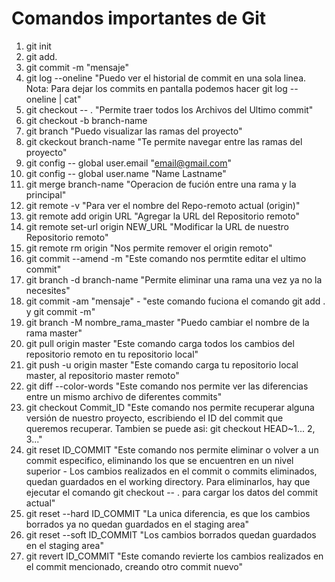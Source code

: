 # Comandos importantes de Git

1. git init
2. git add. 
3. git commit -m "mensaje"
4. git log --oneline "Puedo ver el historial de commit en una sola linea. Nota: Para dejar los commits en pantalla podemos hacer git log --oneline | cat" 
5. git checkout -- . "Permite traer todos los Archivos del Ultimo commit"
6. git checkout -b branch-name
7. git branch "Puedo visualizar las ramas del proyecto"
8. git ckeckout branch-name "Te permite navegar entre las ramas del proyecto"
9. git config -- global user.email "email@gmail.com"
10. git config -- global user.name "Name Lastname"
11. git merge branch-name "Operacion de fución entre una rama y la principal"
12. git remote -v  "Para ver el nombre del Repo-remoto actual (origin)"
13. git remote add origin URL "Agregar la URL del Repositorio remoto"
14. git remote set-url origin NEW_URL "Modificar la URL de nuestro Repositorio remoto"
15. git remote rm origin "Nos permite remover el origin remoto"
16. git commit --amend -m "Este comando nos permtite editar el ultimo commit"
17. git branch -d branch-name "Permite eliminar una rama una vez ya no la necesites"
18. git commit -am "mensaje" - "este comando fuciona el comando git add . y git commit -m"
19. git branch -M nombre_rama_master "Puedo cambiar el nombre de la rama master"
20. git pull origin master "Este comando carga todos los cambios del repositorio remoto en tu repositorio local"
21. git push -u origin master "Este comando carga tu repositorio local master, al repositorio master remoto"
22. git diff --color-words "Este comando nos permite ver las diferencias entre un mismo archivo de diferentes commits"
23. git checkout Commit_ID "Este comando nos permite recuperar alguna versión de nuestro proyecto, escribiendo el ID del commit que queremos recuperar. Tambien se puede asi: git checkout HEAD~1... 2, 3..."
24. git reset ID_COMMIT "Este comando nos permite eliminar o volver a un commit especifico, eliminando los que se encuentren en un nivel superior - Los cambios realizados en el commit o commits eliminados, quedan guardados en el working directory. Para eliminarlos, hay que ejecutar el comando git checkout -- . para cargar los datos del commit actual"
25. git reset --hard ID_COMMIT "La unica diferencia, es que los cambios borrados ya no quedan guardados en el staging area"
26. git reset --soft ID_COMMIT "Los cambios borrados quedan guardados en el staging area"
27. git revert ID_COMMIT "Este comando revierte los cambios realizados en el commit mencionado, creando otro commit nuevo"
